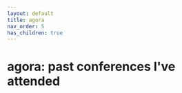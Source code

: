 ```yaml
---
layout: default
title: agora
nav_order: 5
has_children: true
---
```


# agora: past conferences I've attended



